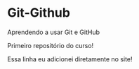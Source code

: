# Git-Github
 Aprendendo a usar Git e GitHub
 
Primeiro repositório do curso!

Essa linha eu adicionei diretamente no site!
